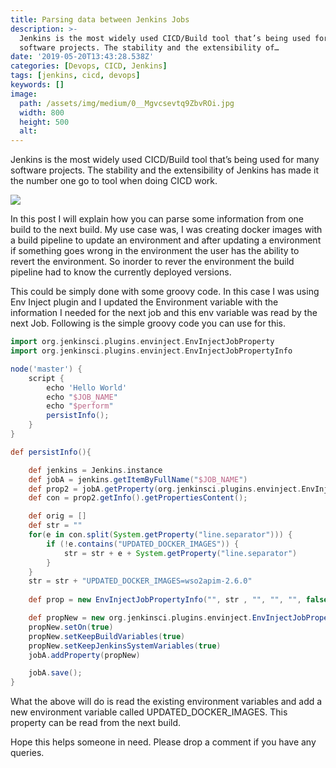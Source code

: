 ```yaml
---
title: Parsing data between Jenkins Jobs
description: >-
  Jenkins is the most widely used CICD/Build tool that’s being used for many
  software projects. The stability and the extensibility of…
date: '2019-05-20T13:43:28.538Z'
categories: [Devops, CICD, Jenkins]
tags: [jenkins, cicd, devops]
keywords: []
image:
  path: /assets/img/medium/0__Mgvcsevtq9ZbvROi.jpg
  width: 800
  height: 500
  alt: 
---
```


Jenkins is the most widely used CICD/Build tool that’s being used for many software projects. The stability and the extensibility of Jenkins has made it the number one go to tool when doing CICD work.

![](/home/yasassri/Downloads/medium-export-17fe853f8468a5f31fcccd3f4e32406ee150853a411f31fa7e2b689e994b53dc/posts/md_1656890542184/img/1__PFUD__bMh__K6EzCvCXFY__vQ.png)

In this post I will explain how you can parse some information from one build to the next build. My use case was, I was creating docker images with a build pipeline to update an environment and after updating a environment if something goes wrong in the environment the user has the ability to revert the environment. So inorder to rever the environment the build pipeline had to know the currently deployed versions.

This could be simply done with some groovy code. In this case I was using Env Inject plugin and I updated the Environment variable with the information I needed for the next job and this env variable was read by the next Job. Following is the simple groovy code you can use for this.

```groovy
import org.jenkinsci.plugins.envinject.EnvInjectJobProperty
import org.jenkinsci.plugins.envinject.EnvInjectJobPropertyInfo

node('master') {
    script {
        echo 'Hello World'
        echo "$JOB_NAME"
        echo "$perform"
        persistInfo();
    }
}

def persistInfo(){

    def jenkins = Jenkins.instance
    def jobA = jenkins.getItemByFullName("$JOB_NAME")
    def prop2 = jobA.getProperty(org.jenkinsci.plugins.envinject.EnvInjectJobProperty);
    def con = prop2.getInfo().getPropertiesContent();

    def orig = []
    def str = ""
    for(e in con.split(System.getProperty("line.separator"))) {
        if (!e.contains("UPDATED_DOCKER_IMAGES")) {
            str = str + e + System.getProperty("line.separator")
        }
    }
    str = str + "UPDATED_DOCKER_IMAGES=wso2apim-2.6.0"
    
    def prop = new EnvInjectJobPropertyInfo("", str , "", "", "", false)

    def propNew = new org.jenkinsci.plugins.envinject.EnvInjectJobProperty(prop)
    propNew.setOn(true)
    propNew.setKeepBuildVariables(true)
    propNew.setKeepJenkinsSystemVariables(true)
    jobA.addProperty(propNew)

    jobA.save();
}
```

What the above will do is read the existing environment variables and add a new environment variable called UPDATED_DOCKER_IMAGES. This property can be read from the next build.

Hope this helps someone in need. Please drop a comment if you have any queries.
